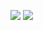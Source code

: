 ![]({{site.url}}/{{site.baseurl}}/assets/things_to_be_recalled/sleep_advise.png)
![]({{site.url}}/{{site.baseurl}}/assets/things_to_be_recalled/mit_study.png)
